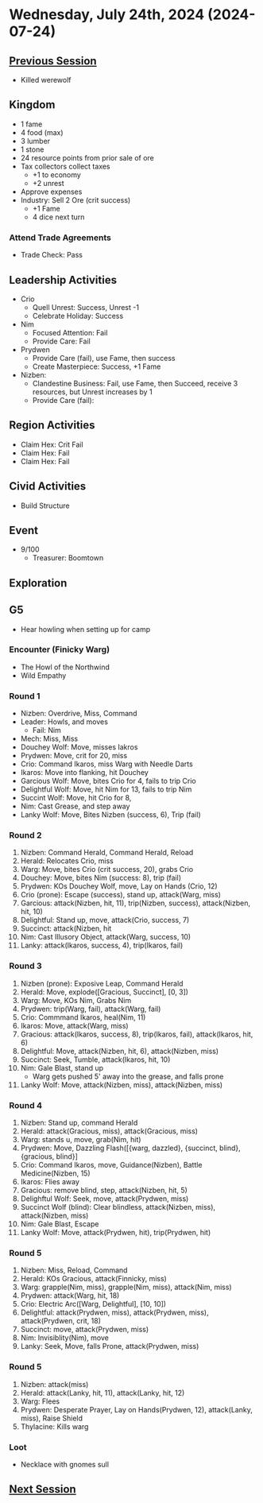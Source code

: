 # Wednesday, July 24th, 2024 (2024-07-24)

## [Previous Session](./2024-07-10.md)

- Killed werewolf

## Kingdom

- 1 fame
- 4 food (max)
- 3 lumber
- 1 stone
- 24 resource points from prior sale of ore
- Tax collectors collect taxes
  - +1 to economy
  - +2 unrest
- Approve expenses
- Industry: Sell 2 Ore (crit success)
  - +1 Fame
  - 4 dice next turn

### Attend Trade Agreements

- Trade Check: Pass

## Leadership Activities

- Crio
  - Quell Unrest: Success, Unrest -1
  - Celebrate Holiday: Success
- Nim
  - Focused Attention: Fail
  - Provide Care: Fail
- Prydwen
  - Provide Care (fail), use Fame, then success
  - Create Masterpiece: Success, +1 Fame
- Nizben:
  - Clandestine Business: Fail, use Fame, then Succeed, receive 3 resources, but Unrest increases by 1
  - Provide Care (fail):

## Region Activities

- Claim Hex: Crit Fail
- Claim Hex: Fail
- Claim Hex: Fail

## Civid Activities

- Build Structure

## Event

- 9/100
  - Treasurer: Boomtown

## Exploration

## G5

- Hear howling when setting up for camp

### Encounter (Finicky Warg)

- The Howl of the Northwind
- Wild Empathy

### Round 1

- Nizben: Overdrive, Miss, Command
- Leader: Howls, and moves
  - Fail: Nim
- Mech: Miss, Miss
- Douchey Wolf: Move, misses Iakros
- Prydwen: Move, crit for 20, miss
- Crio: Command Ikaros, miss Warg with Needle Darts
- Ikaros: Move into flanking, hit Douchey
- Garcious Wolf: Move, bites Crio for 4, fails to trip Crio
- Delightful Wolf: Move, hit Nim for 13, fails to trip Nim
- Succint Wolf: Move, hit Crio for 8,
- Nim: Cast Grease, and step away
- Lanky Wolf: Move, Bites Nizben (success, 6), Trip (fail)

### Round 2

1. Nizben: Command Herald, Command Herald, Reload
1. Herald: Relocates Crio, miss
1. Warg: Move, bites Crio (crit success, 20), grabs Crio
1. Douchey: Move, bites Nim (success: 8), trip (fail)
1. Prydwen: KOs Douchey Wolf, move, Lay on Hands (Crio, 12)
1. Crio (prone): Escape (success), stand up, attack(Warg, miss)
1. Garcious: attack(Nizben, hit, 11), trip(Nizben, success), attack(Nizben, hit, 10)
1. Delightful: Stand up, move, attack(Crio, success, 7)
1. Succinct: attack(Nizben, hit
1. Nim: Cast Illusory Object, attack(Warg, success, 10)
1. Lanky: attack(Ikaros, success, 4), trip(Ikaros, fail)

### Round 3

1. Nizben (prone): Exposive Leap, Command Herald
1. Herald: Move, explode([Gracious, Succinct], [0, 3])
1. Warg: Move, KOs Nim, Grabs Nim
1. Prydwen: trip(Warg, fail), attack(Warg, fail)
1. Crio: Commmand Ikaros, heal(Nim, 11)
1. Ikaros: Move, attack(Warg, miss)
1. Gracious: attack(Ikaros, success, 8), trip(Ikaros, fail), attack(Ikaros, hit, 6)
1. Delightful: Move, attack(Nizben, hit, 6), attack(Nizben, miss)
1. Succinct: Seek, Tumble, attack(Ikaros, hit, 10)
1. Nim: Gale Blast, stand up
   - Warg gets pushed 5' away into the grease, and falls prone
1. Lanky Wolf: Move, attack(Nizben, miss), attack(Nizben, miss)

### Round 4

1. Nizben: Stand up, command Herald
1. Herald: attack(Gracious, miss), attack(Gracious, miss)
1. Warg: stands u, move, grab(Nim, hit)
1. Prydwen: Move, Dazzling Flash([{warg, dazzled}, {succinct, blind}, {gracious, blind}]
1. Crio: Command Ikaros, move, Guidance(Nizben), Battle Medicine(Nizben, 15)
1. Ikaros: Flies away
1. Gracious: remove blind, step, attack(Nizben, hit, 5)
1. Delighftul Wolf: Seek, move, attack(Prydwen, miss)
1. Succinct Wolf (blind): Clear blindless, attack(Nizben, miss), attack(Nizben, miss)
1. Nim: Gale Blast, Escape
1. Lanky Wolf: Move, attack(Prydwen, hit), trip(Prydwen, hit)

### Round 5

1. Nizben: Miss, Reload, Command
1. Herald: KOs Gracious, attack(Finnicky, miss)
1. Warg: grapple(Nim, miss), grapple(Nim, miss), attack(Nim, miss)
1. Prydwen: attack(Warg, hit, 18)
1. Crio: Electric Arc([Warg, Delightful], [10, 10])
1. Delightful: attack(Prydwen, miss), attack(Prydwen, miss), attack(Prydwen, crit, 18)
1. Succinct: move, attack(Prydwen, miss)
1. Nim: Invisiblity(Nim), move
1. Lanky: Seek, Move, falls Prone, attack(Prydwen, miss)

### Round 5

1. Nizben: attack(miss)
1. Herald: attack(Lanky, hit, 11), attack(Lanky, hit, 12)
1. Warg: Flees
1. Prydwen: Desperate Prayer, Lay on Hands(Prydwen, 12), attack(Lanky, miss), Raise Shield
1. Thylacine: Kills warg

### Loot

- Necklace with gnomes sull

## [Next Session](./2024-07-31.md)
